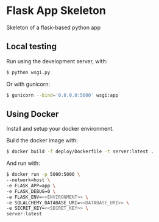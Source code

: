 # Flask App Skeleton

Skeleton of a flask-based python app

## Local testing
Run using the development server, with:
```sh
$ python wsgi.py
```

Or with gunicorn:
```sh
$ gunicorn --bind='0.0.0.0:5000' wsgi:app
```

## Using Docker
Install and setup your docker environment.

Build the docker image with:
```sh
$ docker build -f deploy/Dockerfile -t server:latest .
```

And run with:
```sh
$ docker run -p 5000:5000 \
--network=host \
-e FLASK_APP=app \
-e FLASK_DEBUG=0 \
-e FLASK_ENV=<<ENVIRONMENT>> \
-e SQLALCHEMY_DATABASE_URI=<<DATABASE_URI>> \
-e SECRET_KEY=<<SECRET_KEY>> \
server:latest
```

